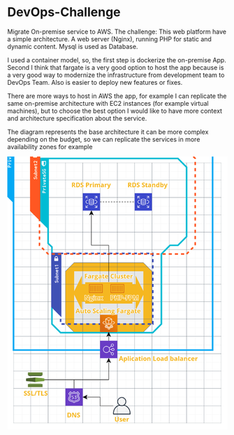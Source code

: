 # DevOps-Challenge
Migrate On-premise service to AWS. 
The challenge: This web platform have a simple architecture. A web server (Nginx), running PHP for static and dynamic content. Mysql is used as Database.

I used a container model, so, the first step is dockerize the on-premise App.
Second I think that fargate is a very good option to host the app because is a very good way to modernize the infrastructure from development team to DevOps Team. Also is easier to deploy new features or fixes.

There are more ways to host in AWS the app, for example I can replicate the same on-premise architecture with EC2 instances (for example virtual machines), but to choose the best option I would like to have more context and architecture specification about the service.

The diagram represents the base architecture it can be more complex depending on the budget, so we can replicate the services in more availability zones for example

![AWS ECS Fargate Service Diagram](diagram.png)
